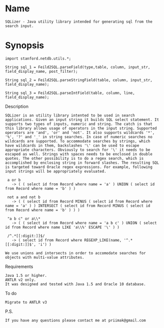 Name
====
    SQLizer - Java utility library intended for generating sql from the search input.

Synopsis
========

    import stanford.netdb.utils.*;

    String sql_1 = Feild2SQL.parseField(type,table, column, input_str, field_display_name, post_filter);

    String sql_2 = Feild2SQL.parseStringField(table, column, input_str, field_display_name);

    String sql_3 = Feild2SQL.parseIntField(table, column, line, field_display_name);

Description

    SQLizer is an utility library intented to be used in search applications. Given an input string it builds SQL select statement. It supports two types of inputs, numeric and string. The catch is that this library allows usage of operators in the input string. Supported operators are 'and', 'or' and 'not'. It also supports wildcards '*', '%', '?' and '_' in string searches. In case of numeric searches no wildcards are supported. To accommodate searches by strings, which have wildcards in them, backslashes '\' can be used to escape appropriate characters. Obviously to search for '\' it needs to be escaped as well. Strings with spaces needs to be enclosed in double quotes. The other possibility is to do a regex search, which is accomplished by enclosing string in forward slashes. The resulting SQL is targeted toward Oracle regex expressions. For example, following input strings will be appropriately evaluated.

     a or b
       -> ( ( select id from Record where name = 'a' ) UNION ( select id from Record where name = 'b' ) )

     not a and not b
       -> ( ( select id from Record MINUS ( select id from Record where name = 'a' ) ) INTERSECT ( select id from Record MINUS ( select id from Record where name = 'b' ) ) )

     "a b c" or a\\*
       -> ( ( select id from Record where name = 'a b c' ) UNION ( select id from Record where name LIKE 'a\\%' ESCAPE '\' ) )

     /^.*[[:digit:]]$/
       -> ( select id from Record where REGEXP_LIKE(name, '^.*[[:digit:]]$', 'i') )

    We use unions and intersects in order to accomodate searches for objects with multi-value attributes.

Requirements

    Java 1.5 or higher.
    ANTLR v2 only.
    It was designed and tested with Java 1.5 and Oracle 10 database.

To do

    Migrate to ANTLR v3

P.S.

    If you have any questions please contact me at priimak@gmail.com
